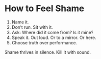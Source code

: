 # How to Feel Shame

1. Name it.
2. Don’t run. Sit with it.
3. Ask: Where did it come from? Is it mine?
4. Speak it. Out loud. Or to a mirror. Or here.
5. Choose truth over performance.

Shame thrives in silence. Kill it with sound.
